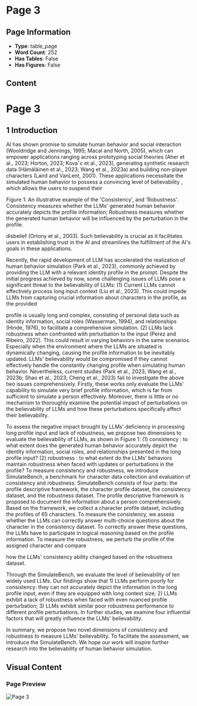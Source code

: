 # Page 3

## Page Information

- **Type**: table_page
- **Word Count**: 252
- **Has Tables**: False
- **Has Figures**: False

## Content

# Page 3

## 1 Introduction

AI has shown promise to simulate human behavior and social interaction (Wooldridge and Jennings, 1995; Macal and North, 2005), which can empower applications ranging across prototyping social theories (Aher et al., 2023; Horton, 2023; Kovaˇc et al., 2023), generating synthetic research data (Hämäläinen et al., 2023; Wang et al., 2023a) and building non-player characters (Laird and VanLent, 2001). These applications necessitate the simulated human behavior to possess a convincing level of believability , which allows the users to suspend their

Figure 1: An illustrative example of the 'Consistency', and 'Robustness'. Consistency measures whether the LLMs' generated human behavior accurately depicts the profile information; Robustness measures whether the generated human behavior will be influenced by the perturbation in the profile.

<!-- image -->

disbelief (Ortony et al., 2003). Such believability is crucial as it facilitates users in establishing trust in the AI and streamlines the fulfillment of the AI's goals in these applications.

Recently, the rapid development of LLM has accelerated the realization of human behavior simulation (Park et al., 2023), commonly achieved by providing the LLM with a relevant identity profile in the prompt. Despite the initial progress achieved by now, some challenging issues of LLMs pose a significant threat to the believability of LLMs: (1) Current LLMs cannot effectively process long input context (Liu et al., 2023). This could impede LLMs from capturing crucial information about characters in the profile, as the provided

profile is usually long and complex, consisting of personal data such as identity information, social roles (Wasserman, 1994), and relationships (Hinde, 1976), to facilitate a comprehensive simulation. (2) LLMs lack robustness when confronted with perturbation to the input (Perez and Ribeiro, 2022). This could result in varying behaviors in the same scenarios. Especially when the environment where the LLMs are situated is dynamically changing, causing the profile information to be inevitably updated. LLMs' believability would be compromised if they cannot effectively handle the constantly changing profile when simulating human behavior. Nevertheless, current studies (Park et al., 2023; Wang et al., 2023b; Shao et al., 2023; Cheng et al., 2023) fail to investigate the above two issues comprehensively. Firstly, these works only evaluate the LLMs' capability to simulate very brief profile information, which is far from sufficient to simulate a person effectively. Moreover, there is little or no mechanism to thoroughly examine the potential impact of perturbations on the believability of LLMs and how these perturbations specifically affect their believability.

To assess the negative impact brought by LLMs' deficiency in processing long profile input and lack of robustness, we propose two dimensions to evaluate the believability of LLMs, as shown in Figure 1: (1) consistency : to what extent does the generated human behavior accurately depict the identity information, social roles, and relationships presented in the long profile input? (2) robustness : to what extent do the LLMs' behaviors maintain robustness when faced with updates or perturbations in the profile? To measure consistency and robustness, we introduce SimulateBench, a benchmark for character data collection and evaluation of consistency and robustness. SimulateBench consists of four parts: the profile descriptive framework, the character profile dataset, the consistency dataset, and the robustness dataset. The profile descriptive framework is proposed to document the information about a person comprehensively. Based on the framework, we collect a character profile dataset, including the profiles of 65 characters. To measure the consistency, we assess whether the LLMs can correctly answer multi-choice questions about the character in the consistency dataset. To correctly answer these questions, the LLMs have to participate in logical reasoning based on the profile information. To measure the robustness, we perturb the profile of the assigned character and compare

how the LLMs' consistency ability changed based on the robustness dataset.

Through the SimulateBench, we evaluate the level of believability of ten widely used LLMs. Our findings show that 1) LLMs perform poorly for consistency: they can not accurately depict the information in the long profile input, even if they are equipped with long context size; 2) LLMs exhibit a lack of robustness when faced with even nuanced profile perturbation; 3) LLMs exhibit similar poor robustness performance to different profile perturbations. In further studies, we examine four influential factors that will greatly influence the LLMs' believability.

In summary, we propose two novel dimensions of consistency and robustness to measure LLMs' believability. To facilitate the assessment, we introduce the SimulateBench. We hope our work will inspire further research into the believability of human behavior simulation.

## Visual Content

### Page Preview

![Page 3](/projects/nmn/images/How_Far_Are_LLMs_from_Believable_AI_A_Benchmark_for_Evaluating_the_Believability_of_Human_Behavior_S_page_3.png)
